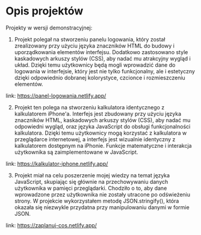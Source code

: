 # Opis projektów
Projekty w wersji demonstracyjnej:

1. Projekt polegał na stworzeniu panelu logowania, który został zrealizowany przy użyciu języka znaczników HTML do budowy i uporządkowania elementów interfejsu. Dodatkowo zastosowano style kaskadowych arkuszy stylów (CSS), aby nadać mu atrakcyjny wygląd i układ. Dzięki temu użytkownicy będą mogli wprowadzić dane do logowania w interfejsie, który jest nie tylko funkcjonalny, ale i estetyczny dzięki odpowiednio dobranej kolorystyce, czcionce i rozmieszczeniu elementów.
   
link: https://panel-logowania.netlify.app/

2. Projekt ten polega na stworzeniu kalkulatora identycznego z kalkulatorem iPhone'a. Interfejs jest zbudowany przy użyciu języka znaczników HTML, kaskadowych arkuszy stylów (CSS), aby nadać mu odpowiedni wygląd, oraz języka JavaScript do obsługi funkcjonalności kalkulatora. Dzięki temu użytkownicy mogą korzystać z kalkulatora w przeglądarce internetowej, a interfejs jest wizualnie identyczny z kalkulatorem dostępnym na iPhonie. Funkcje matematyczne i interakcja użytkownika są zaimplementowane w JavaScript.

link: https://kalkulator-iphone.netlify.app/

3. Projekt miał na celu poszerzenie mojej wiedzy na temat języka JavaScript, skupiając się głównie na przechowywaniu danych użytkownika w pamięci przeglądarki. Chodziło o to, aby dane wprowadzone przez użytkownika nie zostały utracone po odświeżeniu strony. W projekcie wykorzystałem metodę JSON.stringify(), która okazała się niezwykle przydatna przy manipulowaniu danymi w formie JSON.

link: https://zaplanuj-cos.netlify.app/

